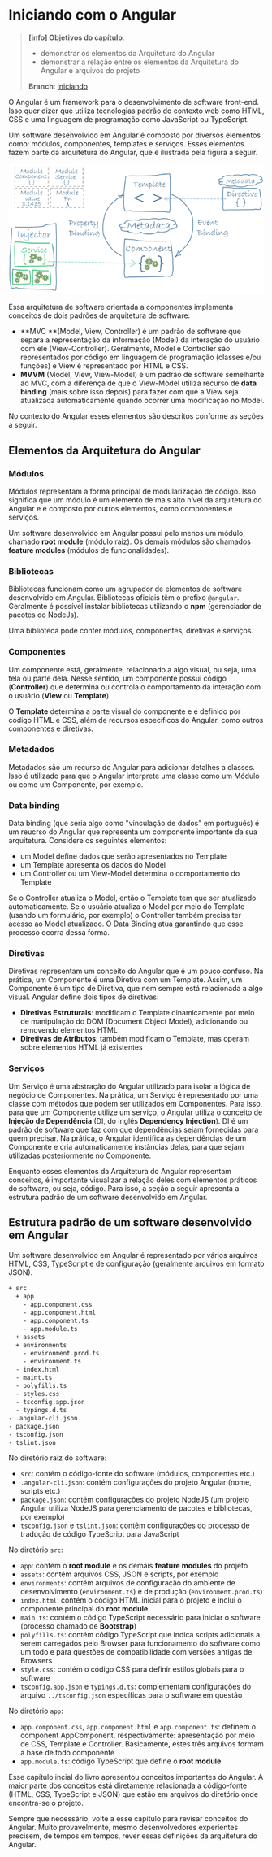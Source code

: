 # Iniciando com o Angular

> **\[info\] Objetivos do capítulo**:
>
> * demonstrar os elementos da Arquitetura do Angular
> * demonstrar a relação entre os elementos da Arquitetura do Angular e arquivos do projeto
>
> **Branch**: [iniciando](https://github.com/jacksongomesbr/angular-escola/tree/iniciando)

O Angular é um framework para o desenvolvimento de software front-end. Isso quer dizer que utiliza tecnologias padrão do contexto web como HTML, CSS e uma linguagem de programação como JavaScript ou TypeScript.

Um software desenvolvido em Angular é composto por diversos elementos como: módulos, componentes, templates e serviços. Esses elementos fazem parte da arquitetura do Angular, que é ilustrada pela figura a seguir.

![](/assets/visao-geral-da-arquitetura-do-angular.png)

Essa arquitetura de software orientada a componentes implementa conceitos de dois padrões de arquitetura de software:

* **MVC **\(Model, View, Controller\) é um padrão de software que separa a representação da informação \(Model\) da interação do usuário com ele \(View-Controller\). Geralmente, Model e Controller são representados por código em linguagem de programação \(classes e/ou funções\) e View é representado por HTML e CSS.
* **MVVM** \(Model, View, View-Model\) é um padrão de software semelhante ao MVC, com a diferença de que o View-Model utiliza recurso de **data binding** \(mais sobre isso depois\) para fazer com que a View seja atualizada automaticamente quando ocorrer uma modificação no Model.

No contexto do Angular esses elementos são descritos conforme as seções a seguir.

## Elementos da Arquitetura do Angular

### Módulos

Módulos representam a forma principal de modularização de código. Isso significa que um módulo é um elemento de mais alto nível da arquitetura do Angular e é composto por outros elementos, como componentes e serviços.

Um software desenvolvido em Angular possui pelo menos um módulo, chamado **root module** \(módulo raiz\). Os demais módulos são chamados **feature modules** \(módulos de funcionalidades\).

### Bibliotecas

Bibliotecas funcionam como um agrupador de elementos de software desenvolvido em Angular. Bibliotecas oficiais têm o prefixo `@angular`. Geralmente é possível instalar bibliotecas utilizando o **npm** \(gerenciador de pacotes do NodeJs\).

Uma biblioteca pode conter módulos, componentes, diretivas e serviços.

### Componentes

Um componente está, geralmente, relacionado a algo visual, ou seja, uma tela ou parte dela. Nesse sentido, um componente possui código \(**Controller**\) que determina ou controla o comportamento da interação com o usuário \(**View** ou **Template**\).

O **Template** determina a parte visual do componente e é definido por código HTML e CSS, além de recursos específicos do Angular, como outros componentes e diretivas.

### Metadados

Metadados são um recurso do Angular para adicionar detalhes a classes. Isso é utilizado para que o Angular interprete uma classe como um Módulo ou como um Componente, por exemplo.

### Data binding

Data binding \(que seria algo como "vinculação de dados" em português\) é um reucrso do Angular que representa um componente importante da sua arquitetura. Considere os seguintes elementos:

* um Model define dados que serão apresentados no Template
* um Template apresenta os dados do Model
* um Controller ou um View-Model determina o comportamento do Template

Se o Controller atualiza o Model, então o Template tem que ser atualizado automaticamente. Se o usuário atualiza o Model por meio do Template \(usando um formulário, por exemplo\) o Controller também precisa ter acesso ao Model atualizado. O Data Binding atua garantindo que esse processo ocorra dessa forma.

### Diretivas

Diretivas representam um conceito do Angular que é um pouco confuso. Na prática, um Componente é uma Diretiva com um Template. Assim, um Componente é um tipo de Diretiva, que nem sempre está relacionada a algo visual. Angular define dois tipos de diretivas:

* **Diretivas Estruturais**: modificam o Template dinamicamente por meio de manipulação do DOM \(Document Object Model\), adicionando ou removendo elementos HTML
* **Diretivas de Atributos**: também modificam o Template, mas operam sobre elementos HTML já existentes

### Serviços

Um Serviço é uma abstração do Angular utilizado para isolar a lógica de negócio de Componentes. Na prática, um Serviço é representado por uma classe com métodos que podem ser utilizados em Componentes. Para isso, para que um Componente utilize um serviço, o Angular utiliza o conceito de **Injeção de Dependência** \(DI, do inglês **Dependency Injection**\). DI é um padrão de software que faz com que dependências sejam fornecidas para quem precisar. Na prática, o Angular identifica as dependências de um Componente e cria automaticamente instâncias delas, para que sejam utilizadas posteriormente no Componente.

Enquanto esses elementos da Arquitetura do Angular representam conceitos, é importante visualizar a relação deles com elementos práticos do software, ou seja, código. Para isso, a seção a seguir apresenta a estrutura padrão de um software desenvolvido em Angular.

## Estrutura padrão de um software desenvolvido em Angular

Um software desenvolvido em Angular é representado por vários arquivos HTML, CSS, TypeScript e de configuração \(geralmente arquivos em formato JSON\).

```
+ src
  + app
    - app.component.css
    - app.component.html
    - app.component.ts
    - app.module.ts
  + assets
  + environments
    - environment.prod.ts
    - environment.ts
  - index.html
  - maint.ts
  - polyfills.ts
  - styles.css
  - tsconfig.app.json
  - typings.d.ts
- .angular-cli.json
- package.json
- tsconfig.json
- tslint.json
```

No diretório raiz do software:

* `src`: contém o código-fonte do software \(módulos, componentes etc.\)
* `.angular-cli.json`: contém configurações do projeto Angular \(nome, scripts etc.\)
* `package.json`:  contém configurações do projeto NodeJS \(um projeto Angular utiliza NodeJS para gerenciamento de pacotes e bibliotecas, por exemplo\)
* `tsconfig.json` e `tslint.json`:  contêm configurações do processo de tradução de código TypeScript para JavaScript

No diretório `src`:

* `app`: contém o **root module** e os demais **feature modules** do projeto
* `assets`: contém arquivos CSS, JSON e scripts, por exemplo
* `environments`: contém arquivos de configuração do ambiente de desenvolvimento \(`environment.ts`\) e de produção \(`environment.prod.ts`\)
* `index.html`: contém o código HTML inicial para o projeto e inclui o componente principal do **root module**
* `main.ts`: contém o código TypeScript necessário para iniciar o software \(processo chamado de **Bootstrap**\)
* `polyfills.ts`: contém código TypeScript que indica scripts adicionais a serem carregados pelo Browser para funcionamento do software como um todo e para questões de compatibilidade com versões antigas de Browsers
* `style.css`: contém o código CSS para definir estilos globais para o software
* `tsconfig.app.json` e `typings.d.ts`: complementam configurações do arquivo `../tsconfig.json` específicas para o software em questão

No diretório `app`:

* `app.component.css`, `app.component.html` e `app.component.ts`: definem o component AppComponent, respectivamente: apresentação por meio de CSS, Template e Controller. Basicamente, estes três arquivos formam a base de todo componente
* `app.module.ts`: código TypeScript que define o **root module**

Esse capítulo incial do livro apresentou conceitos importantes do Angular. A maior parte dos conceitos está diretamente relacionada a código-fonte \(HTML, CSS, TypeScript e JSON\) que estão em arquivos do diretório onde encontra-se o projeto.

Sempre que necessário, volte a esse capítulo para revisar conceitos do Angular. Muito provavelmente, mesmo desenvolvedores experientes precisem, de tempos em tempos, rever essas definições da arquitetura do Angular.

